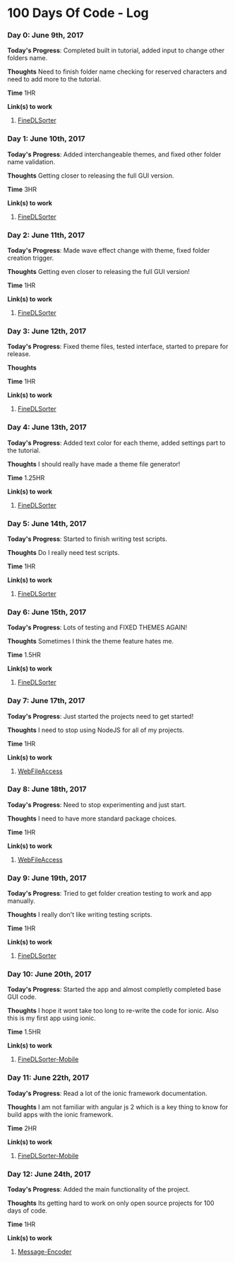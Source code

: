 # 100 Days Of Code - Log
### Day 0: June 9th, 2017

**Today's Progress**: Completed built in tutorial, added input to change other folders name.

**Thoughts** Need to finish folder name checking for reserved characters and need to add more to the tutorial.

**Time** 1HR

**Link(s) to work**
1. [FineDLSorter](https://github.com/BrandonCravener/FineDLSorter)

### Day 1: June 10th, 2017

**Today's Progress**: Added interchangeable themes, and fixed other folder name validation.

**Thoughts** Getting closer to releasing the full GUI version.

**Time** 3HR

**Link(s) to work**
1. [FineDLSorter](https://github.com/BrandonCravener/FineDLSorter)

### Day 2: June 11th, 2017

**Today's Progress**: Made wave effect change with theme, fixed folder creation trigger.

**Thoughts** Getting even closer to releasing the full GUI version!

**Time** 1HR

**Link(s) to work**
1. [FineDLSorter](https://github.com/BrandonCravener/FineDLSorter)

### Day 3: June 12th, 2017

**Today's Progress**: Fixed theme files, tested interface, started to prepare for release.

**Thoughts** 

**Time** 1HR

**Link(s) to work**
1. [FineDLSorter](https://github.com/BrandonCravener/FineDLSorter)

### Day 4: June 13th, 2017

**Today's Progress**: Added text color for each theme, added settings part to the tutorial.

**Thoughts** I should really have made a theme file generator!

**Time** 1.25HR

**Link(s) to work**
1. [FineDLSorter](https://github.com/BrandonCravener/FineDLSorter)

### Day 5: June 14th, 2017

**Today's Progress**: Started to finish writing test scripts.

**Thoughts** Do I really need test scripts.

**Time** 1HR

**Link(s) to work**
1. [FineDLSorter](https://github.com/BrandonCravener/FineDLSorter)

### Day 6: June 15th, 2017

**Today's Progress**: Lots of testing and FIXED THEMES AGAIN!

**Thoughts** Sometimes I think the theme feature hates me.

**Time** 1.5HR

**Link(s) to work**
1. [FineDLSorter](https://github.com/BrandonCravener/FineDLSorter)

### Day 7: June 17th, 2017

**Today's Progress**: Just started the projects need to get started!

**Thoughts** I need to stop using NodeJS for all of my projects.

**Time** 1HR

**Link(s) to work**
1. [WebFileAccess](https://github.com/BrandonCravener/WebFileAccess)

### Day 8: June 18th, 2017

**Today's Progress**: Need to stop experimenting and just start.

**Thoughts** I need to have more standard package choices.

**Time** 1HR

**Link(s) to work**
1. [WebFileAccess](https://github.com/BrandonCravener/WebFileAccess)

### Day 9: June 19th, 2017

**Today's Progress**: Tried to get folder creation testing to work and app manually.

**Thoughts** I really don't like writing testing scripts.

**Time** 1HR

**Link(s) to work**
1. [FineDLSorter](https://github.com/BrandonCravener/FineDLSorter)

### Day 10: June 20th, 2017

**Today's Progress**: Started the app and almost completly completed base GUI code.

**Thoughts** I hope it wont take too long to re-write the code for ionic. Also this is my first app using ionic.

**Time** 1.5HR

**Link(s) to work**
1. [FineDLSorter-Mobile](https://github.com/BrandonCravener/FineDLSorter-Mobile)

### Day 11: June 22th, 2017

**Today's Progress**: Read a lot of the ionic framework documentation.

**Thoughts** I am not familiar with angular js 2 which is a key thing to know for build apps with the ionic framework.

**Time** 2HR

**Link(s) to work**
1. [FineDLSorter-Mobile](https://github.com/BrandonCravener/FineDLSorter-Mobile)

### Day 12: June 24th, 2017

**Today's Progress**: Added the main functionality of the project.

**Thoughts** Its getting hard to work on only open source projects for 100 days of code.

**Time** 1HR

**Link(s) to work**
1. [Message-Encoder](https://github.com/BrandonCravener/Message-Encoder)
